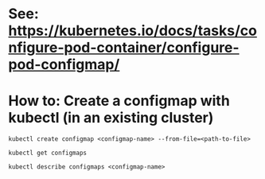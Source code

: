 # See: https://kubernetes.io/docs/tasks/configure-pod-container/configure-pod-configmap/

# How to: Create a configmap with kubectl (in an existing cluster)
```
kubectl create configmap <configmap-name> --from-file=<path-to-file>

kubectl get configmaps

kubectl describe configmaps <configmap-name>
```